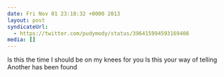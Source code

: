 ```yaml
---
date: Fri Nov 01 23:18:32 +0000 2013
layout: post
syndicateUrl:
  - https://twitter.com/pudymody/status/396415994593169408
media: []
---
```

Is this the time I should be on my knees for you
Is this your way of telling
Another has been found

